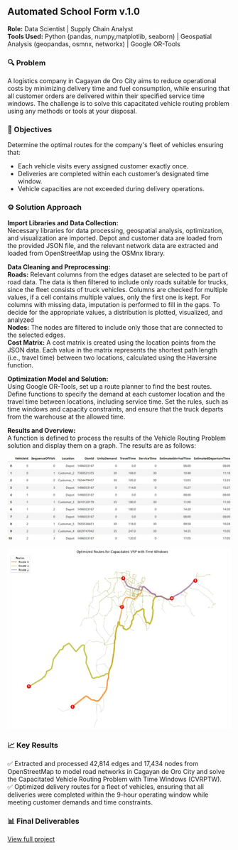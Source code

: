 ## Automated School Form v.1.0

**Role:** Data Scientist | Supply Chain Analyst<br>
**Tools Used:** Python (pandas, numpy,matplotlib, seaborn) | Geospatial Analysis (geopandas, osmnx, networkx) | Google OR-Tools

### 🔍 Problem
A logistics company in Cagayan de Oro City aims to reduce operational costs by minimizing delivery time and fuel consumption, while ensuring that all customer orders are delivered within their specified service time windows. The challenge is to solve this capacitated vehicle routing problem using any methods or tools at your disposal.

### 🎯 Objectives
Determine the optimal routes for the company's fleet of vehicles ensuring that:
- Each vehicle visits every assigned customer exactly once. 
- Deliveries are completed within each customer’s designated time window.
- Vehicle capacities are not exceeded during delivery operations.

### ⚙️ Solution Approach

**Import Libraries and Data Collection:** <br>
Necessary libraries for data processing, geospatial analysis, optimization, and visualization are imported. Depot and customer data are loaded from the provided JSON file, and the relevant network data are extracted and loaded from OpenStreetMap using the OSMnx library.

**Data Cleaning and Preprocessing:** <br>
**Roads:** Relevant columns from the edges dataset are selected to be part of road data. The data is then filtered to include only roads suitable for trucks, since the fleet consists of truck vehicles. Columns are checked for multiple values, if a cell contains multiple values, only the first one is kept. For columns with missing data, imputation is performed to fill in the gaps. To decide for the appropriate values, a distribution is plotted, visualized, and analyzed <br>
**Nodes:** The nodes are filtered to include only those that are connected to the selected edges. <br>
**Cost Matrix:** A cost matrix is created using the location points from the JSON data. Each value in the matrix represents the shortest path length (i.e., travel time) between two locations, calculated using the Haversine function.

**Optimization Model and Solution:** <br>
Using Google OR-Tools, set up a route planner to find the best routes. Define functions to specify the demand at each customer location and the travel time between locations, including service time. Set the rules, such as time windows and capacity constraints, and ensure that the truck departs from the warehouse at the allowed time.

**Results and Overview:** <br>
A function is defined to process the results of the Vehicle Routing Problem solution and display them on a graph. The results are as follows:

![Results Overview](https://github.com/salacjamesrhode77/portfolio_assets/blob/main/images/capacitated_vehicle_routing_problem/results_overview.jpg?raw=true)

![Route Visualization](https://github.com/salacjamesrhode77/portfolio_assets/blob/main/images/capacitated_vehicle_routing_problem/route_visualization.jpg?raw=true)

### 📈 Key Results <br>
✅ Extracted and processed 42,814 edges and 17,434 nodes from OpenStreetMap to model road networks in Cagayan de Oro City and solve the Capacitated Vehicle Routing Problem with Time Windows (CVRPTW).<br> 
✅ Optimized delivery routes for a fleet of vehicles, ensuring that all deliveries were completed within the 9-hour operating window while meeting customer demands and time constraints.


### 📊 Final Deliverables
[View full project](https://www.linkedin.com/in/jamesrhodesalac77/)
